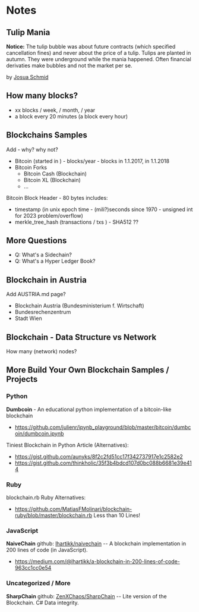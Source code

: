 # Notes


## Tulip Mania 

**Notice:** The tulip bubble was about future contracts (which specified cancellation fines) and never about the price of a tulip. Tulips are planted in autumn. They were underground while the mania happened. Often financial derivaties make bubbles and not the market per se.

by [Josua Schmid](https://github.com/schmijos)



## How many blocks?

- xx blocks / week, / month, / year
- a block every 20 minutes (a block every hour)


## Blockchains Samples

Add - why? why not?

- Bitcoin (started in )  - blocks/year  - blocks in 1.1.2017, in 1.1.2018
- Bitcoin Forks
  - Bitcoin Cash (Blockchain)
  - Bitcoin XL (Blockchain)
  - ...

Bitcoin Block Header - 80 bytes 
includes:
- timestamp   (in unix epoch time - (mili?)seconds since 1970 - unsigned int for 2023 problem/overflow)
- merkle_tree_hash  (transactions / txs )   - SHA512 ??



## More Questions

- Q: What's a Sidechain?
- Q: What's a Hyper Ledger Book?


## Blockchain in Austria

Add AUSTRIA.md page?

- Blockchain Austria (Bundesministerium f. Wirtschaft)
- Bundesrechenzentrum
- Stadt Wien 


## Blockchain - Data Structure vs Network

How many (network) nodes?


## More Build Your Own Blockchain Samples / Projects

### Python

**Dumbcoin** - An educational python implementation of a bitcoin-like blockchain
- https://github.com/julienr/ipynb_playground/blob/master/bitcoin/dumbcoin/dumbcoin.ipynb

Tiniest Blockchain in Python Article (Alternatives):

- https://gist.github.com/aunyks/8f2c2fd51cc17f342737917e1c2582e2
- https://gist.github.com/thinkholic/35f3b4bdcd107d0bc088b6681e39e414


### Ruby

blockchain.rb Ruby Alternatives:

- https://github.com/MatiasFMolinari/blockchain-ruby/blob/master/blockchain.rb    Less than 10 Lines!


### JavaScript

**NaiveChain** github: [lhartikk/naivechain](https://github.com/lhartikk/naivechain) -- A blockchain implementation in 200 lines of code (in JavaScript).

- https://medium.com/@lhartikk/a-blockchain-in-200-lines-of-code-963cc1cc0e54



### Uncategorized / More


**SharpChain** github: [ZenXChaos/SharpChain](https://github.com/ZenXChaos/SharpChain) -- Lite version of the Blockchain. C# Data integrity.


